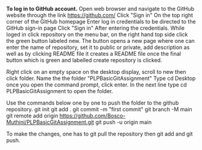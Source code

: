 **To log in to GitHub account.**
Open web browser and navigate to the GitHub website through the link https://github.com/
Click "Sign in" On the top right corner of the GitHub homepage
Enter log in credentials to be directed to the GitHub sign-in page
Click "Sign in" After entering the credentials.
While loged in click repository on the menu bar, on the right hand top side click the green button labeled new.
The button opens a new page where one can enter the name of repository, set it to public or private, add description as well as by clicking README file it creates a README file once the final button which is green and labelled create repository is clicked.

Right click on an empty space on the desktop display, scroll to new then click folder. Name the the folder  "PLPBasicGitAssignment"
Type cd Desktop once you open the command prompt, click enter. In the next line type cd PLPBasicGitAssignment to open the folder.

Use the commands below one by one to push the folder to the github repository.
git init
git add .
git commit -m "first commit"
git branch -M main
git remote add origin https://github.com/Bosco-Muthini/PLPBasicGitAssignment.git
git push -u origin main

To make the changes, one has to git pull the repository then git add and git push.
